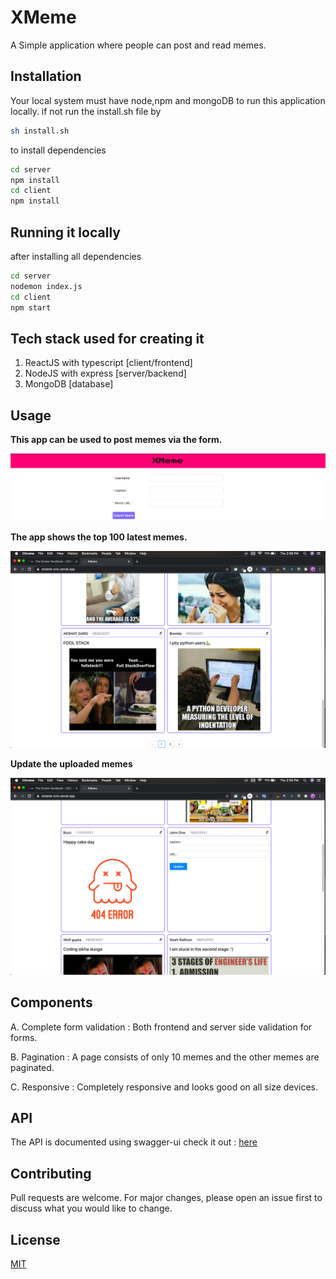 # XMeme

A Simple application where people can post and read memes.

## Installation

Your local system must have node,npm and mongoDB to run this application locally.
if not run the install.sh file by
```bash
sh install.sh
```
to install dependencies 
```bash
cd server
npm install
cd client
npm install
```
## Running it locally
after installing all dependencies
```bash
cd server
nodemon index.js
cd client
npm start
```
## Tech stack used for creating it
 1. ReactJS with typescript [client/frontend]
 2. NodeJS with express [server/backend]
 3. MongoDB [database]

## Usage

**This app can be used to post memes via the form.**

<img src="screenshots/form.png" />

**The app shows the top 100 latest memes.**

<img src="screenshots/posts.png" />

**Update the uploaded memes**

<img src="screenshots/update_form.png" />

## Components
A. Complete form validation : Both frontend and server side validation for forms.

B. Pagination : A page consists of only 10 memes and the other memes are paginated.

C. Responsive : Completely responsive and looks good on all size devices.

## API
The API is documented using swagger-ui check it out : <a href="https://xmeme-crio.herokuapp.com/swagger-ui/">here</a>

## Contributing
Pull requests are welcome. For major changes, please open an issue first to discuss what you would like to change.

## License
[MIT](https://choosealicense.com/licenses/mit/)
